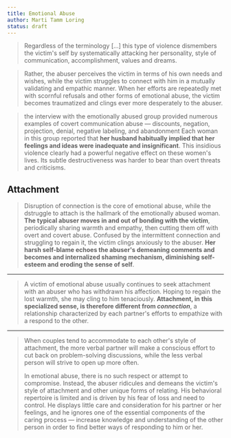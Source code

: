 ```yaml
---
title: Emotional Abuse
author: Marti Tamm Loring
status: draft
---
```


> Regardless of the terminology [...] this type of violence dismembers the victim's self by systematically attacking her personality, style of communication, accomplishment, values and dreams.

> Rather, the abuser perceives the victim in terms of his own needs and wishes, while the victim struggles to connect with him in a mutually validating and empathic manner. When her efforts are repeatedly met with scornful refusals and other forms of emotional abuse, the victim becomes traumatized and clings ever more desperately to the abuser.

> the interview with the emotionally abused group provided numerous examples of covert communication abuse — discounts, negation, projection, denial, negative labeling, and abandonment Each woman in this group reported that **her husband habitually implied that her feelings and ideas were inadequate and insignificant**. This insidious violence clearly had a powerful negative effect on these women's lives. Its subtle destructiveness was harder to bear than overt threats and criticisms.

## Attachment

> Disruption of connection is the core of emotional abuse, while the dstruggle to attach is the hallmark of the emotionally abused woman. **The typical abuser moves in and out of bonding with the victim**, periodically sharing warmth and empathy, then cutting them off with overt and covert abuse. Confused by the intermittent connection and struggling to regain it, the victim clings anxiously to the abuser. **Her harsh self-blame echoes the abuser's demeaning comments and becomes and internalized shaming mechanism, diminishing self-esteem and eroding the sense of self**.

---

> A victim of emotional abuse usually continues to seek attachment with an abuser who has withdrawn his affection. Hoping to regain the lost warmth, she may cling to him tenaciously. **Attachment, in this specialized sense, is therefore different from *connection***, a relationship characterized by each partner's efforts to empathize with a respond to the other.

---

> When couples tend to accommodate to each other's style of attachment, the more verbal partner will make a conscious effort to cut back on problem-solving discussions, while the less verbal person will strive to open up more often. 
> 
> In emotional abuse, there is no such respect or attempt to compromise. Instead, the abuser ridicules and demeans the victim's style of attachment and other unique forms of relating. His behavioral repertoire is limited and is driven by his fear of loss and need to control. He displays little care and consideration for his partner or her feelings, and he ignores one of the essential components of the caring process — increase knowledge and understanding of the other person in order to find better ways of responding to him or her.



